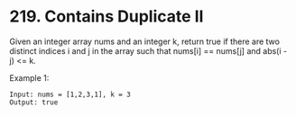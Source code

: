 # 219. Contains Duplicate II
Given an integer array nums and an integer k, return true if there are two distinct indices i and j in the array such that nums[i] == nums[j] and abs(i - j) <= k.

 

Example 1:
```
Input: nums = [1,2,3,1], k = 3
Output: true
```
